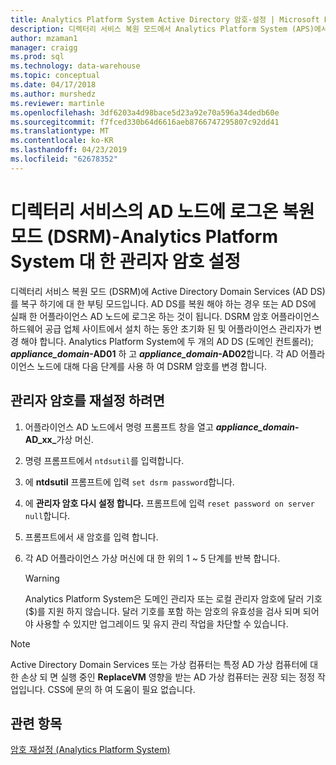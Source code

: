```yaml
---
title: Analytics Platform System Active Directory 암호-설정 | Microsoft Docs
description: 디렉터리 서비스 복원 모드에서 Analytics Platform System (APS)에서 Active Directory 노드 관리자 로그온 암호를 설정 합니다.
author: mzaman1
manager: craigg
ms.prod: sql
ms.technology: data-warehouse
ms.topic: conceptual
ms.date: 04/17/2018
ms.author: murshedz
ms.reviewer: martinle
ms.openlocfilehash: 3df6203a4d98bace5d23a92e70a596a34dedb60e
ms.sourcegitcommit: f7fced330b64d6616aeb8766747295807c92dd41
ms.translationtype: MT
ms.contentlocale: ko-KR
ms.lasthandoff: 04/23/2019
ms.locfileid: "62678352"
---
```

# <a name="set-admin-password-for-logging-on-to-ad-nodes-in-directory-services-restore-mode-dsrm---analytics-platform-system"></a>디렉터리 서비스의 AD 노드에 로그온 복원 모드 (DSRM)-Analytics Platform System 대 한 관리자 암호 설정
디렉터리 서비스 복원 모드 (DSRM)에 Active Directory Domain Services (AD DS)를 복구 하기에 대 한 부팅 모드입니다. AD DS를 복원 해야 하는 경우 또는 AD DS에 실패 한 어플라이언스 AD 노드에 로그온 하는 것이 됩니다. DSRM 암호 어플라이언스 하드웨어 공급 업체 사이트에서 설치 하는 동안 초기화 된 및 어플라이언스 관리자가 변경 해야 합니다. Analytics Platform System에 두 개의 AD DS (도메인 컨트롤러);  **_appliance_domain_-AD01** 하 고  **_appliance_domain_-AD02**합니다. 각 AD 어플라이언스 노드에 대해 다음 단계를 사용 하 여 DSRM 암호를 변경 합니다.  
  
## <a name="HowToDSRM"></a>관리자 암호를 재설정 하려면  
  
1.  어플라이언스 AD 노드에서 명령 프롬프트 창을 열고  <strong>_appliance_domain_-AD_xx_</strong>가상 머신.  
  
2.  명령 프롬프트에서 `ntdsutil`를 입력합니다.  
  
3.  에 **ntdsutil** 프롬프트에 입력 `set dsrm password`합니다.  
  
4.  에 **관리자 암호 다시 설정 합니다.** 프롬프트에 입력 `reset password on server null`합니다.  
  
5.  프롬프트에서 새 암호를 입력 합니다.  
  
6.  각 AD 어플라이언스 가상 머신에 대 한 위의 1 ~ 5 단계를 반복 합니다.  
  
    > [!WARNING]  
    > Analytics Platform System은 도메인 관리자 또는 로컬 관리자 암호에 달러 기호 ($)를 지원 하지 않습니다. 달러 기호를 포함 하는 암호의 유효성을 검사 되며 되어야 사용할 수 있지만 업그레이드 및 유지 관리 작업을 차단할 수 있습니다.  
  
> [!NOTE]  
> Active Directory Domain Services 또는 가상 컴퓨터는 특정 AD 가상 컴퓨터에 대 한 손상 되 면 실행 중인 **ReplaceVM** 영향을 받는 AD 가상 컴퓨터는 권장 되는 정정 작업입니다. CSS에 문의 하 여 도움이 필요 없습니다.  
  
## <a name="see-also"></a>관련 항목  
[암호 재설정 &#40;Analytics Platform System&#41;](password-reset.md)  
  
